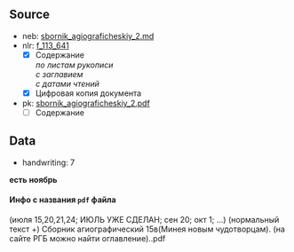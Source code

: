 ## Source

* neb: [sbornik_agiograficheskiy_2.md][neb]
* nlr: [f_113_641][nlr]
    - [x] Содержание  
      *по листам рукописи*  
      *с заглавием*  
      *с датами чтений*
    - [x] Цифровая копия документа
* pk: [sbornik_agiograficheskiy_2.pdf][pk]
    - [ ] Содержание

## Data

* handwriting: 7

**есть ноябрь**


#### Инфо с названия `pdf` файла
(июля 15,20,21,24; ИЮЛЬ УЖЕ СДЕЛАН; сен 20; окт 1; ...)
(нормальный текст +)
Сборник агиографический 15в(Минея новым чудотворцам). 
(на сайте РГБ можно найти оглавление)..pdf


[neb]: https://kp.rusneb.ru/item/material/sbornik-agiograficheskiy-2

[nlr]: https://nlr.ru/manuscripts/RA1527/elektronnyiy-katalog?ab=CC3883B7-F9F8-4CB1-AEEB-AA835C900A16

[pk]: ../../../../../../pravoslavie/lives_saints/sbornik_agiograficheskiy_2.pdf